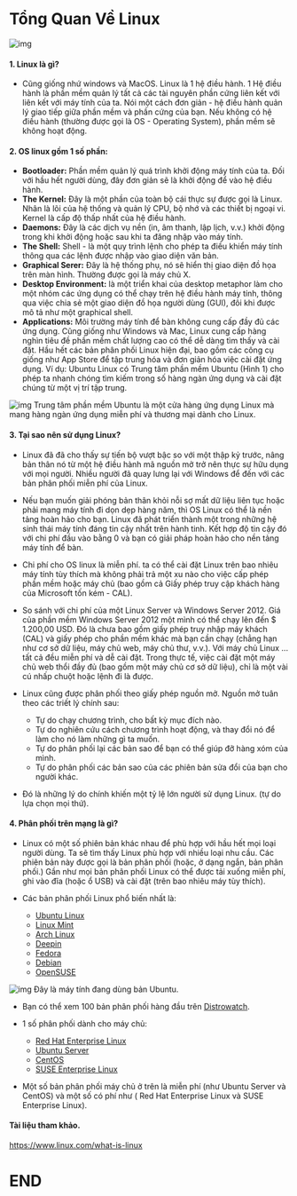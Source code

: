 # Tổng Quan Về Linux
 
![img](https://tinhte.vn/store/2017/04/4017202_1.jpg)

#### 1. Linux là gì?
- Cũng giống nhứ windows và MacOS. Linux là 1 hệ điều hành. 1 Hệ điều hành là phần mềm quản lý tất cả các tài nguyên phần cứng liên kết với liên kết với máy tính của ta. Nói một cách đơn giản - hệ điều hành quản lý giao tiếp giữa phần mềm và phần cứng của bạn. Nếu không có hệ điều hành (thường được gọi là OS - Operating System), phần mềm sẽ không hoạt động. 

#### 2. OS linux gồm 1 số phần:
- **Bootloader:** Phần mềm quản lý quá trình khởi động máy tính của ta. Đối với hầu hết người dùng, đây đơn giản sẽ là khởi động để vào hệ điều hành.
- **The Kernel:** Đây là một phần của toàn bộ cái thực sự được gọi là Linux. Nhân là lõi của hệ thống và quản lý CPU, bộ nhớ và các thiết bị ngoại vi. Kernel là cấp độ thấp nhất của hệ điều hành.
- **Daemons:** Đây là các dịch vụ nền (in, âm thanh, lập lịch, v.v.) khởi động trong khi khởi động hoặc sau khi ta đăng nhập vào máy tính.
- **The Shell:** Shell - là một quy trình lệnh cho phép ta điều khiển máy tính thông qua các lệnh được nhập vào giao diện văn bản.
- **Graphical Serer:** Đây là hệ thống phụ, nó sẽ hiển thị giao diện đồ họa trên màn hình. Thường được gọi là máy chủ X.
- **Desktop Environment:**  là một triển khai của desktop metaphor làm cho một nhóm các ứng dụng có thể chạy trên hệ điều hành máy tính, thông qua việc chia sẻ một giao diện đồ họa người dùng (GUI), đôi khi được mô tả như một graphical shell.
- **Applications:** Môi trường máy tính để bàn không cung cấp đầy đủ các ứng dụng. Cũng giống như Windows và Mac, Linux cung cấp hàng nghìn tiêu đề phần mềm chất lượng cao có thể dễ dàng tìm thấy và cài đặt. Hầu hết các bản phân phối Linux hiện đại, bao gồm các công cụ giống như App Store để tập trung hóa và đơn giản hóa việc cài đặt ứng dụng. Ví dụ: Ubuntu Linux có Trung tâm phần mềm Ubuntu (Hình 1) cho phép ta nhanh chóng tìm kiếm trong số hàng ngàn ứng dụng và cài đặt chúng từ một vị trí tập trung. 

![img](https://www.linux.com/sites/all/themes/custom/lcom/images/lf/software-center.png)
Trung tâm phần mềm Ubuntu là một cửa hàng ứng dụng Linux mà mang hàng ngàn ứng dụng miễn phí và thương mại dành cho Linux.

#### 3. Tại sao nên sử dụng Linux?
- Linux đã đã cho thấy sự tiến bộ vượt bậc so với một thập kỷ trước, nâng bản thân nó từ một hệ điều hành mã nguồn mở trở nên thực sự hữu dụng với mọi người. Nhiều người đã quay lưng lại với Windows để đến với các bản phân phối miễn phí của Linux.

- Nếu bạn muốn giải phóng bản thân khỏi nỗi sợ mất dữ liệu liên tục hoặc phải mang máy tính đi dọn dẹp hàng năm, thì OS Linux có thể là nền tảng hoàn hảo cho bạn. Linux đã phát triển thành một trong những hệ sinh thái máy tính đáng tin cậy nhất trên hành tinh. Kết hợp độ tin cậy đó với chi phí đầu vào bằng 0 và bạn có giải pháp hoàn hảo cho nền tảng máy tính để bàn.
- Chi phí cho OS linux là miễn phí. ta có thể cài đặt Linux trên bao nhiêu máy tính tùy thích mà không phải trả một xu nào cho việc cấp phép phần mềm hoặc máy chủ (bao gồm cả Giấy phép truy cập khách hàng của Microsoft tốn kém - CAL).
- So sánh với chi phí của một Linux Server và Windows Server 2012. Giá của phần mềm Windows Server 2012 một mình có thể chạy lên đến $ 1.200,00 USD. Đó là chưa bao gồm giấy phép truy nhập máy khách (CAL) và giấy phép cho phần mềm khác mà bạn cần chạy (chẳng hạn như cơ sở dữ liệu, máy chủ web, máy chủ thư, v.v.). Với máy chủ Linux ... tất cả đều miễn phí và dễ cài đặt. Trong thực tế, việc cài đặt một máy chủ web thổi đầy đủ (bao gồm một máy chủ cơ sở dữ liệu), chỉ là một vài cú nhấp chuột hoặc lệnh đi là được.
- Linux cũng được phân phối theo giấy phép nguồn mở. Nguồn mở tuân theo các triết lý chính sau:
  - Tự do chạy chương trình, cho bất kỳ mục đích nào.
  - Tự do nghiên cứu cách chương trình hoạt động, và thay đổi nó để làm cho nó làm những gì ta muốn.
  - Tự do phân phối lại các bản sao để bạn có thể giúp đỡ hàng xóm của mình.
  - Tự do phân phối các bản sao của các phiên bản sửa đổi của bạn cho người khác.
- Đó là những lý do chính khiến một tỷ lệ lớn người sử dụng Linux. (tự do lựa chọn mọi thứ).

#### 4. Phân phối trên mạng là gì?
- Linux có một số phiên bản khác nhau để phù hợp với hầu hết mọi loại người dùng. Ta sẽ tìm thấy Linux phù hợp với nhiều loại nhu cầu. Các phiên bản này được gọi là bản phân phối (hoặc, ở dạng ngắn, bản phân phối.) Gần như mọi bản phân phối Linux có thể được tải xuống miễn phí, ghi vào đĩa (hoặc ổ USB) và cài đặt (trên bao nhiêu máy tùy thích).
- Các bản phân phối Linux phổ biến nhất là:

  - [Ubuntu Linux](https://www.ubuntu.com/)
  - [Linux Mint](https://www.linuxmint.com/)
  - [Arch Linux](https://www.archlinux.org/)
  - [Deepin](https://www.deepin.org/en/)
  - [Fedora](https://getfedora.org/)
  - [Debian](https://www.debian.org/)
  - [OpenSUSE](https://www.opensuse.org/)
  
![img](https://tr4.cbsistatic.com/hub/i/r/2019/03/25/cb99b9c1-80c5-46ed-8f0f-7d11211dc9f1/thumbnail/768x432/b4b49c334462aee56b0ffa156d7dff4c/20190318ubuntu1904jack.jpg)
Đây là máy tính đang dùng bản Ubuntu.

- Bạn có thể xem 100 bản phân phối hàng đầu trên [Distrowatch](https://distrowatch.com/).
- 1 số phân phối dành cho máy chủ:

  - [Red Hat Enterprise Linux](https://www.redhat.com/en)
  - [Ubuntu Server](https://www.ubuntu.com/download/server)
  - [CentOS](https://www.centos.org/)
  - [SUSE Enterprise Linux](https://www.suse.com/products/server/)

- Một số bản phân phối máy chủ ở trên là miễn phí (như Ubuntu Server và CentOS) và một số có phí như ( Red Hat Enterprise Linux và SUSE Enterprise Linux).

#### Tài liệu tham khảo.
https://www.linux.com/what-is-linux
# END 
  



